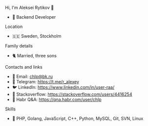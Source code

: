 Hi, I'm Aleksei Rytikov :rocket:
* 🐻 Backend Developer

Location
* 🇸🇪 Sweden, Stockholm

Family details
* 🐈 Married, three sons

Contacts and links
* 🐒 Email: chlp@bk.ru
* 🐑 Telegram: https://t.me/r_alexey
* 🐦 LinkedIn: https://www.linkedin.com/in/user-raa/
* 🐴 Stackoverflow: https://stackoverflow.com/users/4416254
* 🐘 Habr Q&A: https://qna.habr.com/user/chlp

Skills
* 🐛 PHP, Golang, JavaScript, C++, Python, MySQL, Git, SVN, Linux
